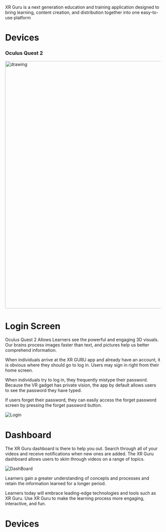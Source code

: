  XR Guru is a next generation education and training application designed to bring learning, content creation, and distribution together into one easy-to-use platform

# Devices

### Oculus Quest 2

 
<img src="https://user-images.githubusercontent.com/101865042/159917994-c4de13e8-5cfd-4f6f-9aec-a4e655ad319e.jpg" alt="drawing" style="width:800px;"/>


# Login Screen

Oculus Quest 2 Allows Learners see the powerful and engaging 3D visuals. Our brains process images faster than text, and pictures help us better comprehend information.

When individuals arrive at the XR GURU app and already have an account, it is obvious where they should go to log in. Users may sign in right from their home screen.

When individuals try to log in, they frequently mistype their password. Because the VR gadget has private vision, the app by default allows users to see the password they have typed.

If users forget their password, they can easily access the forget password screen by pressing the forget password button.

![Login](https://user-images.githubusercontent.com/101865042/160348323-a0eb3f25-7161-4edd-a3ab-14e5bad8fa07.PNG)


# Dashboard

The XR Guru dashboard is there to help you out. Search through all of your videos and receive notifications when new ones are added. The XR Guru dashboard allows users to skim through videos on a range of topics.

![DashBoard](https://user-images.githubusercontent.com/101865042/160348539-320ad97b-f6ee-4ae2-ae24-c923ea34656c.PNG)
 


Learners gain a greater understanding of concepts and processes and retain the information learned for a longer period.

Learners today will embrace leading-edge technologies and tools such as XR Guru. Use XR Guru to make the learning process more engaging, interactive, and fun.




# Devices



